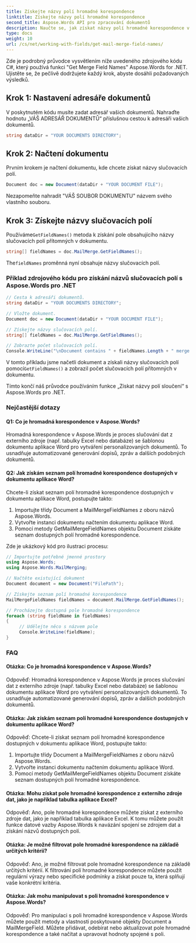 ```yaml
---
title: Získejte názvy polí hromadné korespondence
linktitle: Získejte názvy polí hromadné korespondence
second_title: Aspose.Words API pro zpracování dokumentů
description: Naučte se, jak získat názvy polí hromadné korespondence v dokumentech aplikace Word pomocí Aspose.Words for .NET.
type: docs
weight: 10
url: /cs/net/working-with-fields/get-mail-merge-field-names/
---
```


Zde je podrobný průvodce vysvětlením níže uvedeného zdrojového kódu C#, který používá funkci "Get Merge Field Names" Aspose.Words for .NET. Ujistěte se, že pečlivě dodržujete každý krok, abyste dosáhli požadovaných výsledků.

## Krok 1: Nastavení adresáře dokumentů

V poskytnutém kódu musíte zadat adresář vašich dokumentů. Nahraďte hodnotu „VÁŠ ADRESÁŘ DOKUMENTŮ“ příslušnou cestou k adresáři vašich dokumentů.

```csharp
string dataDir = "YOUR DOCUMENTS DIRECTORY";
```

## Krok 2: Načtení dokumentu

Prvním krokem je načtení dokumentu, kde chcete získat názvy slučovacích polí.

```csharp
Document doc = new Document(dataDir + "YOUR DOCUMENT FILE");
```

Nezapomeňte nahradit "VÁŠ SOUBOR DOKUMENTU" názvem svého vlastního souboru.

## Krok 3: Získejte názvy slučovacích polí

 Používáme`GetFieldNames()` metoda k získání pole obsahujícího názvy slučovacích polí přítomných v dokumentu.

```csharp
string[] fieldNames = doc.MailMerge.GetFieldNames();
```

 The`fieldNames` proměnná nyní obsahuje názvy slučovacích polí.

### Příklad zdrojového kódu pro získání názvů slučovacích polí s Aspose.Words pro .NET

```csharp
// Cesta k adresáři dokumentů.
string dataDir = "YOUR DOCUMENTS DIRECTORY";

// Vložte dokument.
Document doc = new Document(dataDir + "YOUR DOCUMENT FILE");

// Získejte názvy slučovacích polí.
string[] fieldNames = doc.MailMerge.GetFieldNames();

// Zobrazte počet slučovacích polí.
Console.WriteLine("\nDocument contains " + fieldNames.Length + " merge fields.");
```

 V tomto příkladu jsme načetli dokument a získali názvy slučovacích polí pomocí`GetFieldNames()` a zobrazil počet slučovacích polí přítomných v dokumentu.

Tímto končí náš průvodce používáním funkce „Získat názvy polí sloučení“ s Aspose.Words pro .NET.

### Nejčastější dotazy

#### Q1: Co je hromadná korespondence v Aspose.Words?

Hromadná korespondence v Aspose.Words je proces slučování dat z externího zdroje (např. tabulky Excel nebo databáze) se šablonou dokumentu aplikace Word pro vytváření personalizovaných dokumentů. To usnadňuje automatizované generování dopisů, zpráv a dalších podobných dokumentů.

#### Q2: Jak získám seznam polí hromadné korespondence dostupných v dokumentu aplikace Word?

Chcete-li získat seznam polí hromadné korespondence dostupných v dokumentu aplikace Word, postupujte takto:

1. Importujte třídy Document a MailMergeFieldNames z oboru názvů Aspose.Words.
2. Vytvořte instanci dokumentu načtením dokumentu aplikace Word.
3. Pomocí metody GetMailMergeFieldNames objektu Document získáte seznam dostupných polí hromadné korespondence.

Zde je ukázkový kód pro ilustraci procesu:

```csharp
// Importujte potřebné jmenné prostory
using Aspose.Words;
using Aspose.Words.MailMerging;

// Načtěte existující dokument
Document document = new Document("FilePath");

// Získejte seznam polí hromadné korespondence
MailMergeFieldNames fieldNames = document.MailMerge.GetFieldNames();

// Procházejte dostupná pole hromadné korespondence
foreach (string fieldName in fieldNames)
{
     // Udělejte něco s názvem pole
     Console.WriteLine(fieldName);
}
```
### FAQ

#### Otázka: Co je hromadná korespondence v Aspose.Words?

Odpověď: Hromadná korespondence v Aspose.Words je proces slučování dat z externího zdroje (např. tabulky Excel nebo databáze) se šablonou dokumentu aplikace Word pro vytváření personalizovaných dokumentů. To usnadňuje automatizované generování dopisů, zpráv a dalších podobných dokumentů.

#### Otázka: Jak získám seznam polí hromadné korespondence dostupných v dokumentu aplikace Word?

Odpověď: Chcete-li získat seznam polí hromadné korespondence dostupných v dokumentu aplikace Word, postupujte takto:

1. Importujte třídy Document a MailMergeFieldNames z oboru názvů Aspose.Words.
2. Vytvořte instanci dokumentu načtením dokumentu aplikace Word.
3. Pomocí metody GetMailMergeFieldNames objektu Document získáte seznam dostupných polí hromadné korespondence.

#### Otázka: Mohu získat pole hromadné korespondence z externího zdroje dat, jako je například tabulka aplikace Excel?

Odpověď: Ano, pole hromadné korespondence můžete získat z externího zdroje dat, jako je například tabulka aplikace Excel. K tomu můžete použít funkce datové vazby Aspose.Words k navázání spojení se zdrojem dat a získání názvů dostupných polí.

#### Otázka: Je možné filtrovat pole hromadné korespondence na základě určitých kritérií?

Odpověď: Ano, je možné filtrovat pole hromadné korespondence na základě určitých kritérií. K filtrování polí hromadné korespondence můžete použít regulární výrazy nebo specifické podmínky a získat pouze ta, která splňují vaše konkrétní kritéria.

#### Otázka: Jak mohu manipulovat s poli hromadné korespondence v Aspose.Words?

Odpověď: Pro manipulaci s poli hromadné korespondence v Aspose.Words můžete použít metody a vlastnosti poskytované objekty Document a MailMergeField. Můžete přidávat, odebírat nebo aktualizovat pole hromadné korespondence a také načítat a upravovat hodnoty spojené s poli.